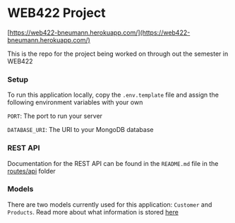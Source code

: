 # WEB422 Project

[https://web422-bneumann.herokuapp.com/](https://web422-bneumann.herokuapp.com/)

This is the repo for the project being worked on through out the semester in WEB422

### Setup

To run this application locally, copy the `.env.template` file and assign the following environment variables with your own

`PORT`: The port to run your server

`DATABASE_URI`: The URI to your MongoDB database

### REST API

Documentation for the REST API can be found in the `README.md` file in the [routes/api](./routes/api) folder

### Models

There are two models currently used for this application: `Customer` and `Products`. Read more about what information is stored [here](./models/README.md)
